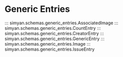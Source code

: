 # Generic Entries

::: simyan.schemas.generic_entries.AssociatedImage
::: simyan.schemas.generic_entries.CountEntry
::: simyan.schemas.generic_entries.CreatorEntry
::: simyan.schemas.generic_entries.GenericEntry
::: simyan.schemas.generic_entries.Image
::: simyan.schemas.generic_entries.IssueEntry
